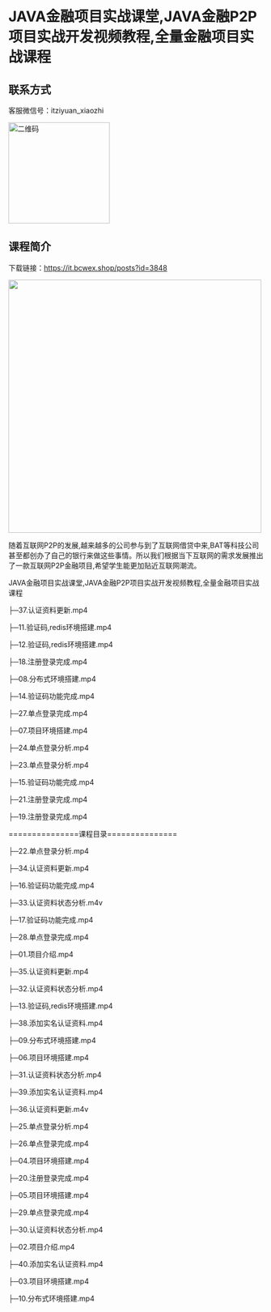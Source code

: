 # JAVA金融项目实战课堂,JAVA金融P2P项目实战开发视频教程,全量金融项目实战课程

## 联系方式

客服微信号：itziyuan_xiaozhi

<img src="https://ziyuanyun.oss-cn-guangzhou.aliyuncs.com/common/20240614073449/666b82192834a.jpg" width="200" height="200" alt="二维码">

## 课程简介

下载链接：https://it.bcwex.shop/posts?id=3848

<img src="https://ziyuanyun.oss-cn-guangzhou.aliyuncs.com/yun/20240515185355/664494431403c.jpg" width="500" alt="">

  随着互联网P2P的发展,越来越多的公司参与到了互联网借贷中来,BAT等科技公司甚至都创办了自己的银行来做这些事情。所以我们根据当下互联网的需求发展推出了一款互联网P2P金融项目,希望学生能更加贴近互联网潮流。

 JAVA金融项目实战课堂,JAVA金融P2P项目实战开发视频教程,全量金融项目实战课程



 ├─37.认证资料更新.mp4

 ├─11.验证码,redis环境搭建.mp4

 ├─12.验证码,redis环境搭建.mp4

 ├─18.注册登录完成.mp4

 ├─08.分布式环境搭建.mp4

 ├─14.验证码功能完成.mp4

 ├─27.单点登录完成.mp4

 ├─07.项目环境搭建.mp4

 ├─24.单点登录分析.mp4

 ├─23.单点登录分析.mp4

 ├─15.验证码功能完成.mp4

 ├─21.注册登录完成.mp4

 ├─19.注册登录完成.mp4

 ===============课程目录===============

 ├─22.单点登录分析.mp4

 ├─34.认证资料更新.mp4

 ├─16.验证码功能完成.mp4

 ├─33.认证资料状态分析.m4v

 ├─17.验证码功能完成.mp4

 ├─28.单点登录完成.mp4

 ├─01.项目介绍.mp4

 ├─35.认证资料更新.mp4

 ├─32.认证资料状态分析.mp4

 ├─13.验证码,redis环境搭建.mp4

 ├─38.添加实名认证资料.mp4

 ├─09.分布式环境搭建.mp4

 ├─06.项目环境搭建.mp4

 ├─31.认证资料状态分析.mp4

 ├─39.添加实名认证资料.mp4

 ├─36.认证资料更新.m4v

 ├─25.单点登录分析.mp4

 ├─26.单点登录完成.mp4

 ├─04.项目环境搭建.mp4

 ├─20.注册登录完成.mp4

 ├─05.项目环境搭建.mp4

 ├─29.单点登录完成.mp4

 ├─30.认证资料状态分析.mp4

 ├─02.项目介绍.mp4

 ├─40.添加实名认证资料.mp4

 ├─03.项目环境搭建.mp4

 ├─10.分布式环境搭建.mp4

  